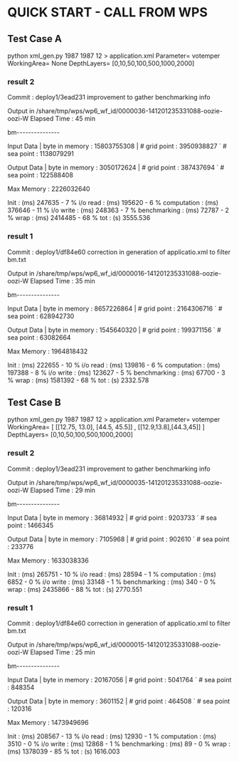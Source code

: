 # QUICK START - CALL FROM WPS

## Test Case A

python xml_gen.py 1987 1987 12 > application.xml
Parameter= votemper
WorkingArea= None
DepthLayers= [0,10,50,100,500,1000,2000]

### result 2

Commit : deploy1/3ead231 improvement to gather benchmarking info

Output in /share/tmp/wps/wp6_wf_id/0000036-141201235331088-oozie-oozi-W
Elapsed Time : 45 min

bm---------------

Input Data
|  byte in memory  :  15803755308
|  # grid point    :  3950938827
`  # sea point     :  1138079291

Output Data
|  byte in memory  :  3050172624
|  # grid point    :  387437694
`  # sea point     :  122588408

Max Memory         :  2226032640

Init         : (ms) 247635 - 7 %
i/o read     : (ms) 195620 - 6 %
computation  : (ms) 376646 - 11 %
i/o write    : (ms) 248363 - 7 %
benchmarking : (ms) 72787 - 2 %
wrap         : (ms) 2414485 - 68 %
tot          :  (s) 3555.536

### result 1

Commit : deploy1/df84e60 correction in generation of applicatio.xml to filter bm.txt

Output in /share/tmp/wps/wp6_wf_id/0000016-141201235331088-oozie-oozi-W
Elapsed Time : 35 min 

bm---------------

Input Data
|  byte in memory  :  8657226864
|  # grid point    :  2164306716
`  # sea point     :  628942730

Output Data
|  byte in memory  :  1545640320
|  # grid point    :  199371156
`  # sea point     :  63082664

Max Memory         :  1964818432

Init         : (ms) 222655 - 10 %
i/o read     : (ms) 139816 - 6 %
computation  : (ms) 197388 - 8 %
i/o write    : (ms) 123627 - 5 %
benchmarking : (ms) 67700 - 3 %
wrap         : (ms) 1581392 - 68 %
tot          :  (s) 2332.578


## Test Case B

python xml_gen.py 1987 1987 12 > application.xml
Parameter= votemper
WorkingArea= [  [[12.75, 13.0], [44.5, 45.5]] , [[12.9,13.8],[44.3,45]] ]
DepthLayers= [0,10,50,100,500,1000,2000]


### result 2

Commit : deploy1/3ead231 improvement to gather benchmarking info

Output in /share/tmp/wps/wp6_wf_id/0000035-141201235331088-oozie-oozi-W
Elapsed Time : 29 min

bm---------------

Input Data
|  byte in memory  :  36814932
|  # grid point    :  9203733
`  # sea point     :  1466345

Output Data
|  byte in memory  :  7105968
|  # grid point    :  902610
`  # sea point     :  233776

Max Memory         :  1633038336

Init         : (ms) 265751 - 10 %
i/o read     : (ms) 28594 - 1 %
computation  : (ms) 6852 - 0 %
i/o write    : (ms) 33148 - 1 %
benchmarking : (ms) 340 - 0 %
wrap         : (ms) 2435866 - 88 %
tot          :  (s) 2770.551

### result 1

Commit : deploy1/df84e60 correction in generation of applicatio.xml to filter bm.txt

Output in /share/tmp/wps/wp6_wf_id/0000015-141201235331088-oozie-oozi-W
Elapsed Time : 25 min

bm---------------

Input Data
|  byte in memory  :  20167056
|  # grid point    :  5041764
`  # sea point     :  848354

Output Data
|  byte in memory  :  3601152
|  # grid point    :  464508
`  # sea point     :  120316

Max Memory         :  1473949696

Init         : (ms) 208567 - 13 %
i/o read     : (ms) 12930 - 1 %
computation  : (ms) 3510 - 0 %
i/o write    : (ms) 12868 - 1 %
benchmarking : (ms) 89 - 0 %
wrap         : (ms) 1378039 - 85 %
tot          :  (s) 1616.003

